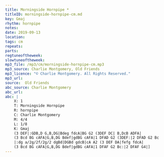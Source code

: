 ```yaml
---
title: Morningside Hornpipe *
titleID: morningside-hornpipe-cm.md
key: Gmaj
rhythm: hornpipe
notes:
date: 2019-09-13
location:
tags: cm
repeats:
parts:
regtuneoftheweek:
slowtuneoftheweek:
mp3_file: /mp3/cm/morningside-hornpipe-cm.mp3
mp3_source: Charlie Montgomery, Old Friends
mp3_licence: "© Charlie Montgomery. All Rights Reserved."
mp3_url:
source:  Old Friends
abc_source: Charlie Montgomery
abc_url:
abc: |
    X: 1
    T: Morningside Hornpipe
    R: hornpipe
    C: Charlie Montgomery
    M: 4/4
    L: 1/8
    K: Gmaj
    (3 DEF|:GDB,D G,B,DG|Bdeg fdcA|BG G2 (3DEF DC| B,DcB ADFA|
    (3 Bcd BG cAFA|G,B,DG Bdef|gdBG cAFA|1 DFAD G2 (3DEF:|2 DFAD G2 Bc|]
    |:dg a/2g/2f/2g/2 dgBd|DGBd gdcB|cA A2 (3 DEF DA|fefg fdcA|
    (3 Bcd BG cAFA|G,B,DG Bdef|gdBG cAFA|1 DFAF G2 Bc:|2 DFAF G4|]
---
```

